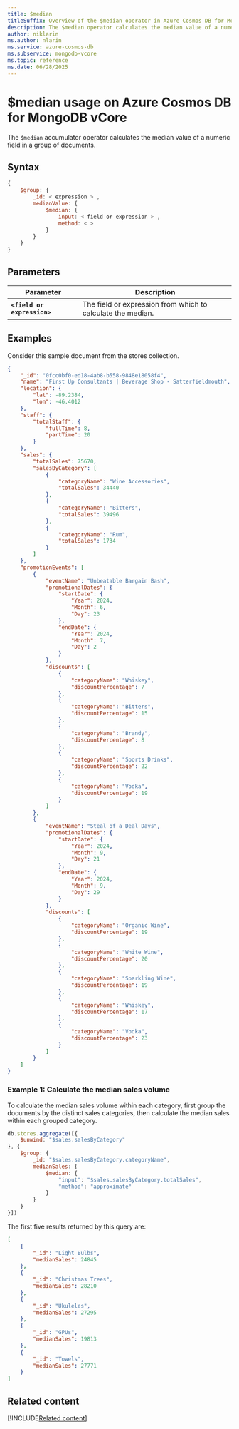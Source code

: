 ```yaml
---
title: $median
titleSuffix: Overview of the $median operator in Azure Cosmos DB for MongoDB (vCore)
description: The $median operator calculates the median value of a numeric field in a group of documents.
author: niklarin
ms.author: nlarin
ms.service: azure-cosmos-db
ms.subservice: mongodb-vcore
ms.topic: reference
ms.date: 06/28/2025
---
```


# $median usage on Azure Cosmos DB for MongoDB vCore

The `$median` accumulator operator calculates the median value of a numeric field in a group of documents. 

## Syntax

```javascript
{
    $group: {
        _id: < expression > ,
        medianValue: {
            $median: {
                input: < field or expression > ,
                method: < >
            }
        }
    }
}
```

## Parameters  

| Parameter | Description |
| --- | --- |
| **`<field or expression>`** | The field or expression from which to calculate the median. |

## Examples

Consider this sample document from the stores collection.

```json
{
    "_id": "0fcc0bf0-ed18-4ab8-b558-9848e18058f4",
    "name": "First Up Consultants | Beverage Shop - Satterfieldmouth",
    "location": {
        "lat": -89.2384,
        "lon": -46.4012
    },
    "staff": {
        "totalStaff": {
            "fullTime": 8,
            "partTime": 20
        }
    },
    "sales": {
        "totalSales": 75670,
        "salesByCategory": [
            {
                "categoryName": "Wine Accessories",
                "totalSales": 34440
            },
            {
                "categoryName": "Bitters",
                "totalSales": 39496
            },
            {
                "categoryName": "Rum",
                "totalSales": 1734
            }
        ]
    },
    "promotionEvents": [
        {
            "eventName": "Unbeatable Bargain Bash",
            "promotionalDates": {
                "startDate": {
                    "Year": 2024,
                    "Month": 6,
                    "Day": 23
                },
                "endDate": {
                    "Year": 2024,
                    "Month": 7,
                    "Day": 2
                }
            },
            "discounts": [
                {
                    "categoryName": "Whiskey",
                    "discountPercentage": 7
                },
                {
                    "categoryName": "Bitters",
                    "discountPercentage": 15
                },
                {
                    "categoryName": "Brandy",
                    "discountPercentage": 8
                },
                {
                    "categoryName": "Sports Drinks",
                    "discountPercentage": 22
                },
                {
                    "categoryName": "Vodka",
                    "discountPercentage": 19
                }
            ]
        },
        {
            "eventName": "Steal of a Deal Days",
            "promotionalDates": {
                "startDate": {
                    "Year": 2024,
                    "Month": 9,
                    "Day": 21
                },
                "endDate": {
                    "Year": 2024,
                    "Month": 9,
                    "Day": 29
                }
            },
            "discounts": [
                {
                    "categoryName": "Organic Wine",
                    "discountPercentage": 19
                },
                {
                    "categoryName": "White Wine",
                    "discountPercentage": 20
                },
                {
                    "categoryName": "Sparkling Wine",
                    "discountPercentage": 19
                },
                {
                    "categoryName": "Whiskey",
                    "discountPercentage": 17
                },
                {
                    "categoryName": "Vodka",
                    "discountPercentage": 23
                }
            ]
        }
    ]
}
```

### Example 1: Calculate the median sales volume

To calculate the median sales volume within each category, first group the documents by the distinct sales categories, then calculate the median sales within each grouped category.

```javascript
db.stores.aggregate([{
    $unwind: "$sales.salesByCategory"
}, {
    $group: {
        _id: "$sales.salesByCategory.categoryName",
        medianSales: {
            $median: {
                "input": "$sales.salesByCategory.totalSales",
                "method": "approximate"
            }
        }
    }
}])
```

The first five results returned by this query are:

```json
[
    {
        "_id": "Light Bulbs",
        "medianSales": 24845
    },
    {
        "_id": "Christmas Trees",
        "medianSales": 28210
    },
    {
        "_id": "Ukuleles",
        "medianSales": 27295
    },
    {
        "_id": "GPUs",
        "medianSales": 19813
    },
    {
        "_id": "Towels",
        "medianSales": 27771
    }
]
```

## Related content

[!INCLUDE[Related content](../includes/related-content.md)]
